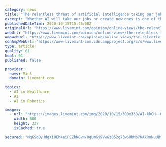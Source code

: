 ```yaml
---
category: news
title: "The relentless threat of artificial intelligence taking our jobs away"
excerpt: "Whether AI will take our jobs or create new ones is one of the greatest debates of the modern world. Every instance when a revolutionary new technology comes in, the same thought fearfully raises its head."
publishedDateTime: 2020-10-15T15:45:00Z
originalUrl: "https://www.livemint.com/opinion/online-views/the-relentless-threat-of-artificial-intelligence-taking-our-jobs-away-11602776178980.html"
webUrl: "https://www.livemint.com/opinion/online-views/the-relentless-threat-of-artificial-intelligence-taking-our-jobs-away-11602776178980.html"
ampWebUrl: "https://www.livemint.com/opinion/online-views/the-relentless-threat-of-artificial-intelligence-taking-our-jobs-away/amp-11602776178980.html"
cdnAmpWebUrl: "https://www-livemint-com.cdn.ampproject.org/c/s/www.livemint.com/opinion/online-views/the-relentless-threat-of-artificial-intelligence-taking-our-jobs-away/amp-11602776178980.html"
type: article
quality: 61
heat: 61
published: false

provider:
  name: Mint
  domain: livemint.com

topics:
  - AI in Healthcare
  - AI
  - AI in Robotics

images:
  - url: "https://images.livemint.com/img/2020/10/15/600x338/AI-kkGH--621x414@LiveMint_1602776283325.jpg"
    width: 600
    height: 337
    isCached: true

secured: "MqGSoDyHdgXi8Eh4eiPEZbNGvM/OgUmGj9VwGz052g73w6UbMb7KAkRoNuUBtOgACSsZqQ0Qh4LSGRHxp1aMmFCpWo5k8D70D/B8915pamIP9/PU32j7KtouxhqtG5C13K4JZfNkuV08w5lhydiFVbWXZdlgKLHixjOfT3LfqRoyMnp55zTD7s82+I5AiD6Dox/llmUzZTZh+X+ZJl58jsAFnibJQLTu1JjbnI+nRneYzfifjtDBpxjxBWvxoABRaWcEqhTyysJc8FWl+iH97X7FbP8SCeBg9oSpULkiO9C8qlgGNQvtLLJo8JQeU+JhNrCeP/lrBrs4T12OHYixTxGqznIvQAYy/19F/+wvLbI=;++crer8+MSeg6GMyGSws/Q=="
---
```


